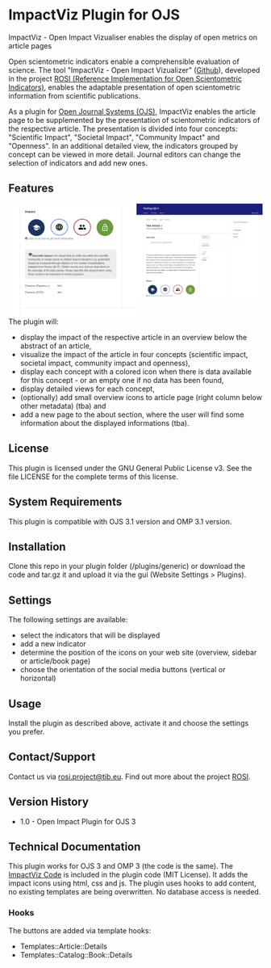 # ImpactViz Plugin for OJS

ImpactViz - Open Impact Vizualiser enables the display of open metrics on article pages

Open scientometric indicators enable a comprehensible evaluation of science. The tool "ImpactViz - Open Impact Vizualizer" ([Github](https://github.com/tibhannover/rosi-prototype)), developed in the project [ROSI (Reference Implementation for Open Scientometric Indicators)](https://tib.eu/rosi-project), enables the adaptable presentation of open scientometric information from scientific publications.

As a plugin for [Open Journal Systems (OJS)](https://pkp.sfu.ca/ojs/), ImpactViz enables the article page to be supplemented by the presentation of scientometric indicators of the respective article. The presentation is divided into four concepts: "Scientific Impact", "Societal Impact", "Community Impact" and "Openness". In an additional detailed view, the indicators grouped by concept can be viewed in more detail. Journal editors can change the selection of indicators and add new ones.

## Features

 <a href="impactViz"><img src="https://raw.githubusercontent.com/lilients/img/master/impactViz.png" align="right" width="250"></a>
  <a href="impactViz"><img src="https://raw.githubusercontent.com/lilients/img/master/impactViz_expanded.png" align="right" width="250"></a>

The plugin will:
* display the impact of the respective article in an overview below the abstract of an article,
* visualize the impact of the article in four concepts (scientific impact, societal impact, community impact and openness),
* display each concept with a colored icon when there is data available for this concept - or an empty one if no data has been found,
* display detailed views for each concept,
* (optionally) add small overview icons to article page (right column below other metadata) (tba) and
* add a new page to the about section, where the user will find some information about the displayed informations (tba).

## License

This plugin is licensed under the GNU General Public License v3. See the file LICENSE for the complete terms of this license.

## System Requirements

This plugin is compatible with OJS 3.1 version and OMP 3.1 version.

## Installation

Clone this repo in your plugin folder (/plugins/generic) or download the code and tar.gz it and upload it via the gui (Website Settings > Plugins).

## Settings

The following settings are available:
- select the indicators that will be displayed
- add a new indicator
- determine the position of the icons on your web site (overview, sidebar or article/book page)
- choose the orientation of the social media buttons (vertical or horizontal)

## Usage
Install the plugin as described above, activate it and choose the settings you prefer.

## Contact/Support

Contact us via rosi.project@tib.eu. Find out more about the project [ROSI](https://tib.eu/rosi-project).

## Version History

* 1.0 - Open Impact Plugin for OJS 3

## Technical Documentation

This plugin works for OJS 3 and OMP 3 (the code is the same). The [ImpactViz Code](https://github.com/tibhannover/rosi-prototype) is included in the plugin code (MIT License). It adds the impact icons using html, css and js. The plugin uses hooks to add content, no existing templates are being overwritten. No database access is needed.

### Hooks

The buttons are added via template hooks:
* Templates::Article::Details
* Templates::Catalog::Book::Details
